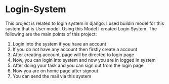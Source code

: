 # Login-System
This project is related to login system in django. I used buildin model for this system that is User model. Using this Model I created Login System. 
The following are the main points of this project:
1. Login into the system if you have an account
2. If you do not have any account then firstly create a account
3. After creating account, page will be directed to login page
4. Now, you can login into system and now you are in logged in system 
5. After doing your task and you can sign out from the login page
6. Now you are on home page after signout 
7. You can send the mail via this system 
